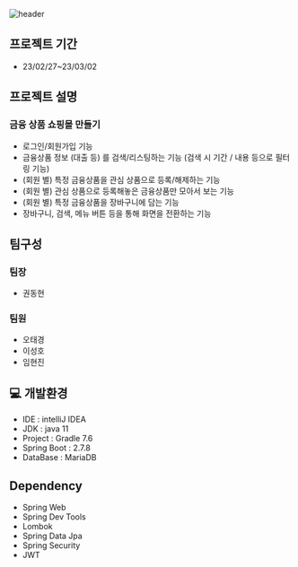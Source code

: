 ![header](https://capsule-render.vercel.app/api?type=waving&color=gradient&height=300&section=header&text=MiniProject%20BackEnd&fontSize=80&animation=fadeIn&fontAlignY=38&descAlignY=51&descAlign=62)

## 프로젝트 기간
- 23/02/27~23/03/02


## 프로젝트 설명
### 금융 상품 쇼핑몰 만들기

- 로그인/회원가입 기능
- 금융상품 정보 (대출 등) 를 검색/리스팅하는 기능 (검색 시 기간 / 내용 등으로 필터링 기능)
- (회원 별) 특정 금융상품을 관심 상품으로 등록/해제하는 기능
- (회원 별) 관심 상품으로 등록해놓은 금융상품만 모아서 보는 기능
- (회원 별) 특정 금융상품을 장바구니에 담는 기능
- 장바구니, 검색, 메뉴 버튼 등을 통해 화면을 전환하는 기능


## 팀구성
### 팀장 
- 권동현
### 팀원 
- 오태경 
- 이성호 
- 임현진


## 💻 개발환경
- IDE : intelliJ IDEA
- JDK : java 11
- Project : Gradle 7.6
- Spring Boot : 2.7.8
- DataBase : MariaDB


## Dependency
- Spring Web
- Spring Dev Tools
- Lombok
- Spring Data Jpa
- Spring Security
- JWT





